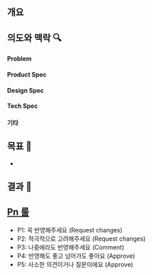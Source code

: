 ## 개요

<!-- PR 개요를 적어주세요 -->

## 의도와 맥락 🔍

<!-- 저 문맥(Low Context) 커뮤니케이션을 위해 관련 논의를 적어주세요 -->

#### Problem

<!-- fix 관련 PR일 때 현재 상황과 문제 원인에 대한 분석을 적어주세요 -->

#### Product Spec

<!-- 기획 관련 내용이나 기대 효과 등을 적어주세요 -->

#### Design Spec

<!-- 디자인 관련 내용을 적어주세요 -->

#### Tech Spec

<!-- 구현 방법 관련 내용을 적어주세요 -->

#### 기타

<!-- 추가적으로 유의할 사항이 있다면 적어주세요 -->

## 목표 📝

<!-- 변경 사항에 대한 설명을 적어주세요 -->
-

## 결과 📸

<!-- 구현한 기능에 대한 스크린샷 또는 GIF를 첨부해주세요 -->

## [Pn 룰](https://blog.banksalad.com/tech/banksalad-code-review-culture/)

- P1: 꼭 반영해주세요 (Request changes)
- P2: 적극적으로 고려해주세요 (Request changes)
- P3: 나중에라도 반영해주세요 (Comment)
- P4: 반영해도 좋고 넘어가도 좋아요 (Approve)
- P5: 사소한 의견이거나 질문이에요 (Approve)
